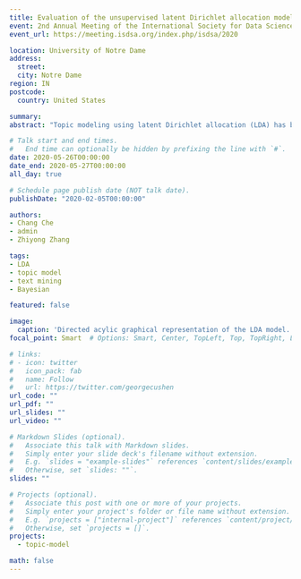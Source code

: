 ```yaml
---
title: Evaluation of the unsupervised latent Dirichlet allocation model through simulation
event: 2nd Annual Meeting of the International Society for Data Science and Analytics
event_url: https://meeting.isdsa.org/index.php/isdsa/2020

location: University of Notre Dame
address:
  street:
  city: Notre Dame
region: IN
postcode:
  country: United States

summary:
abstract: "Topic modeling using latent Dirichlet allocation (LDA) has been increasingly endorsed as a popular procedure in text-mining. Unsupervised topic modeling focuses on the identification of the correct number of latent topics and clustering words into latent topics in the text mining area. This method is critical for latent topic modeling but understudied. Although an enormously wide range of applications emerges in empirical researches, evaluation of the performance of LDA has not covered all variates of text corpses with idiosyncrasies. For instance, there can be limited word counts in the text corpses of interest such as short interview transcripts, social media posts, and online reviews on venues with no more than one-hundred words in practice, while we find that the performance of topic modeling is not completely examined for short text. In this paper, we develop a systematic strategy to simulate data for evaluation of the performance of LDA. Based on the unsupervised analysis results, we demonstrate the effectiveness of LDA under various simulated conditions and provide our recommendations concerning the parameter choice for simulation and empirical analysis. In addition, we illustrate the label switching issues in simulation and provide adequate methods to deal with the specific situation encountered in massive simulation for practical methodology research."

# Talk start and end times.
#   End time can optionally be hidden by prefixing the line with `#`.
date: 2020-05-26T00:00:00
date_end: 2020-05-27T00:00:00
all_day: true

# Schedule page publish date (NOT talk date).
publishDate: "2020-02-05T00:00:00"

authors:
- Chang Che
- admin
- Zhiyong Zhang

tags:
- LDA
- topic model
- text mining
- Bayesian

featured: false

image:
  caption: 'Directed acylic graphical representation of the LDA model.'
focal_point: Smart  # Options: Smart, Center, TopLeft, Top, TopRight, Left, Right, BottomLeft, Bottom, BottomRight

# links:
# - icon: twitter
#   icon_pack: fab
#   name: Follow
#   url: https://twitter.com/georgecushen
url_code: ""
url_pdf: ""
url_slides: ""
url_video: ""

# Markdown Slides (optional).
#   Associate this talk with Markdown slides.
#   Simply enter your slide deck's filename without extension.
#   E.g. `slides = "example-slides"` references `content/slides/example-slides.md`.
#   Otherwise, set `slides: ""`.
slides: ""

# Projects (optional).
#   Associate this post with one or more of your projects.
#   Simply enter your project's folder or file name without extension.
#   E.g. `projects = ["internal-project"]` references `content/project/deep-learning/index.md`.
#   Otherwise, set `projects = []`.
projects:
  - topic-model

math: false
---
```

